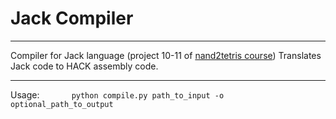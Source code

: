 
# Jack Compiler

---

Compiler for Jack language (project 10-11 of [nand2tetris course](<https://www.nand2tetris.org/>))
Translates Jack code to HACK assembly code.

---

Usage:
&nbsp;&nbsp;&nbsp;&nbsp;&nbsp;&nbsp;&nbsp;&nbsp;&nbsp;&nbsp;&nbsp;&nbsp;`python compile.py path_to_input -o optional_path_to_output`
